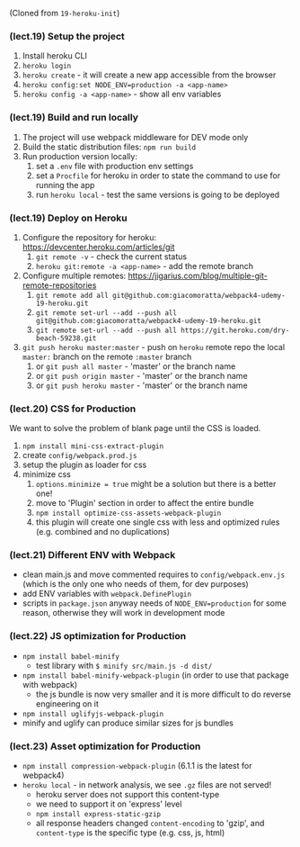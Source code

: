 (Cloned from `19-heroku-init`)

### (lect.19) Setup the project
1. Install heroku CLI
1. `heroku login`
1. `heroku create` - it will create a new app accessible from the browser
1. `heroku config:set NODE_ENV=production -a <app-name>`
1. `heroku config -a <app-name>` - show all env variables

### (lect.19) Build and run locally
1. The project will use webpack middleware for DEV mode only
1. Build the static distribution files: `npm run build`
1. Run production version locally:
   1. set a `.env` file with production env settings
   1. set a `Procfile` for heroku in order to state the command to use for running the app
   1. run `heroku local` - test the same versions is going to be deployed

### (lect.19) Deploy on Heroku
1. Configure the repository for heroku: https://devcenter.heroku.com/articles/git
   1. `git remote -v` - check the current status
   1. `heroku git:remote -a <app-name>` - add the remote branch
1. Configure multiple remotes: https://jigarius.com/blog/multiple-git-remote-repositories
   1. `git remote add all git@github.com:giacomoratta/webpack4-udemy-19-heroku.git`
   1. `git remote set-url --add --push all git@github.com:giacomoratta/webpack4-udemy-19-heroku.git`
   1. `git remote set-url --add --push all https://git.heroku.com/dry-beach-59238.git`
1. `git push heroku master:master` - push on `heroku` remote repo the local `master:` branch on the remote `:master` branch
   1. or `git push all master` - 'master' or the branch name
   1. or `git push origin master` - 'master' or the branch name
   1. or `git push heroku master` - 'master' or the branch name
   
### (lect.20) CSS for Production
We want to solve the problem of blank page until the CSS is loaded.
1. `npm install mini-css-extract-plugin`
1. create `config/webpack.prod.js`
1. setup the plugin as loader for css
1. minimize css
   1. `options.minimize = true` might be a solution but there is a better one!
   1. move to 'Plugin' section in order to affect the entire bundle
   1. `npm install optimize-css-assets-webpack-plugin`
   1. this plugin will create one single css with less and optimized rules (e.g. combined and no duplications)

### (lect.21) Different ENV with Webpack
- clean main.js and move commented requires to `config/webpack.env.js` (which is the only one who needs of them, for dev purposes)
- add ENV variables with `webpack.DefinePlugin`
- scripts in `package.json` anyway needs of `NODE_ENV=production` for some reason, otherwise they will work in development mode

### (lect.22) JS optimization for Production
- `npm install babel-minify`
   - test library with `$ minify src/main.js -d dist/`
- `npm install babel-minify-webpack-plugin` (in order to use that package with webpack)
   - the js bundle is now very smaller and it is more difficult to do reverse engineering on it
- `npm install uglifyjs-webpack-plugin`
- minify and uglify can produce similar sizes for js bundles

### (lect.23) Asset optimization for Production
- `npm install compression-webpack-plugin` (6.1.1 is the latest for webpack4)
- `heroku local` - in network analysis, we see `.gz` files are not served!
   - heroku server does not support this content-type
   - we need to support it on 'express' level
   - `npm install express-static-gzip`
   - all response headers changed `content-encoding` to 'gzip', and `content-type` is the specific type (e.g. css, js, html)
